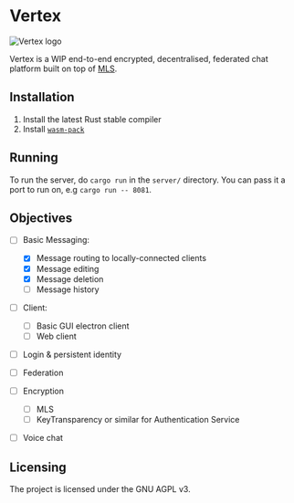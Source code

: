 # Vertex
<img alt="Vertex logo" style="text-align: center;" src="https://i.imgur.com/HcHTAYS.png"/>

Vertex is a WIP end-to-end encrypted, decentralised, federated chat platform built on top of 
[MLS](https://messaginglayersecurity.rocks).

## Installation
1. Install the latest Rust stable compiler
2. Install [`wasm-pack`](https://rustwasm.github.io/wasm-pack/installer/)

## Running
To run the server, do `cargo run` in the `server/` directory. You can pass it a port to run on,
e.g `cargo run -- 8081`.

## Objectives

- [ ] Basic Messaging:
  - [x] Message routing to locally-connected clients
  - [x] Message editing
  - [x] Message deletion
  - [ ] Message history
- [ ] Client:
  - [ ] Basic GUI electron client
  - [ ] Web client
- [ ] Login & persistent identity
- [ ] Federation
- [ ] Encryption
  - [ ] MLS
  - [ ] KeyTransparency or similar for Authentication Service
- [ ] Voice chat


## Licensing

The project is licensed under the GNU AGPL v3.
